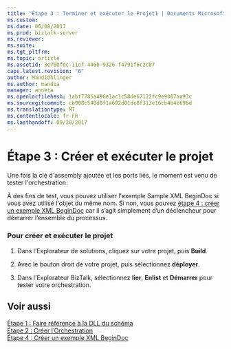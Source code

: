 ```yaml
---
title: "Étape 3 : Terminer et exécuter le Projet1 | Documents Microsoft"
ms.custom: 
ms.date: 06/08/2017
ms.prod: biztalk-server
ms.reviewer: 
ms.suite: 
ms.tgt_pltfrm: 
ms.topic: article
ms.assetid: 3e70bfdc-11ef-446b-9326-f4791f6c2c87
caps.latest.revision: "6"
author: MandiOhlinger
ms.author: mandia
manager: anneta
ms.openlocfilehash: 1abf7785a496e1ac1c58de67122fc9e9007aa93c
ms.sourcegitcommit: cb908c540d8f1a692d01dc8f313e16cb4b4e696d
ms.translationtype: MT
ms.contentlocale: fr-FR
ms.lasthandoff: 09/20/2017
---
```

# <a name="step-3-complete-and-run-the-project"></a>Étape 3 : Créer et exécuter le projet
Une fois la clé d'assembly ajoutée et les ports liés, le moment est venu de tester l'orchestration.  
  
 À des fins de test, vous pouvez utiliser l'exemple Sample XML BeginDoc si vous avez utilisé l'objet du même nom. Si non, vous pouvez [étape 4 : créer un exemple XML BeginDoc](../core/step-4-create-a-sample-xml-begindoc2.md) car il s’agit simplement d’un déclencheur pour démarrer l’ensemble du processus.  
  
### <a name="to-complete-and-run-the-project"></a>Pour créer et exécuter le projet  
  
1.  Dans l’Explorateur de solutions, cliquez sur votre projet, puis **Build**.  
  
2.  Avec le bouton droit de votre projet, puis sélectionnez **déployer**.  
  
3.  Dans l’Explorateur BizTalk, sélectionnez **lier**, **Enlist** et **Démarrer** pour tester votre orchestration.  
  
## <a name="see-also"></a>Voir aussi  
 [Étape 1 : Faire référence à la DLL du schéma](../core/step-1-reference-the-schema-dll1.md)   
 [Étape 2 : Créer l’Orchestration](../core/step-2-create-the-orchestration2.md)   
 [Étape 4 : Créer un exemple XML BeginDoc](../core/step-4-create-a-sample-xml-begindoc2.md)